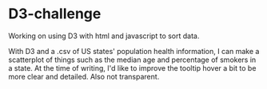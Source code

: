 # D3-challenge
Working on using D3 with html and javascript to sort data.


With D3 and a .csv of US states' population health information, I can make a scatterplot of things such as the median age
and percentage of smokers in a state.  At the time of writing, I'd like to improve the tooltip hover a bit to be more clear
and detailed.  Also not transparent.
